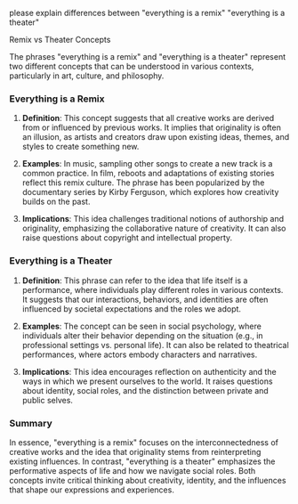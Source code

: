 please explain differences between "everything is a remix" "everything is a theater"

Remix vs Theater Concepts

The phrases "everything is a remix" and "everything is a theater" represent two different concepts that can be understood in various contexts, particularly in art, culture, and philosophy.

### Everything is a Remix

1. **Definition**: This concept suggests that all creative works are derived from or influenced by previous works. It implies that originality is often an illusion, as artists and creators draw upon existing ideas, themes, and styles to create something new.

2. **Examples**: In music, sampling other songs to create a new track is a common practice. In film, reboots and adaptations of existing stories reflect this remix culture. The phrase has been popularized by the documentary series by Kirby Ferguson, which explores how creativity builds on the past.

3. **Implications**: This idea challenges traditional notions of authorship and originality, emphasizing the collaborative nature of creativity. It can also raise questions about copyright and intellectual property.

### Everything is a Theater

1. **Definition**: This phrase can refer to the idea that life itself is a performance, where individuals play different roles in various contexts. It suggests that our interactions, behaviors, and identities are often influenced by societal expectations and the roles we adopt.

2. **Examples**: The concept can be seen in social psychology, where individuals alter their behavior depending on the situation (e.g., in professional settings vs. personal life). It can also be related to theatrical performances, where actors embody characters and narratives.

3. **Implications**: This idea encourages reflection on authenticity and the ways in which we present ourselves to the world. It raises questions about identity, social roles, and the distinction between private and public selves.

### Summary

In essence, "everything is a remix" focuses on the interconnectedness of creative works and the idea that originality stems from reinterpreting existing influences. In contrast, "everything is a theater" emphasizes the performative aspects of life and how we navigate social roles. Both concepts invite critical thinking about creativity, identity, and the influences that shape our expressions and experiences.
